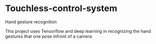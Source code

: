 # Touchless-control-system
Hand gesture recognition

This project uses Tensorflow and deep learning in recognizing the hand gestures that one pose infront of a camera